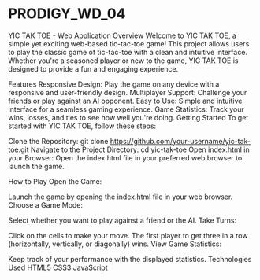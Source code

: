 # PRODIGY_WD_04
YIC TAK TOE - Web Application
Overview
Welcome to YIC TAK TOE, a simple yet exciting web-based tic-tac-toe game! This project allows users to play the classic game of tic-tac-toe with a clean and intuitive interface. Whether you're a seasoned player or new to the game, YIC TAK TOE is designed to provide a fun and engaging experience.

Features
Responsive Design: Play the game on any device with a responsive and user-friendly design.
Multiplayer Support: Challenge your friends or play against an AI opponent.
Easy to Use: Simple and intuitive interface for a seamless gaming experience.
Game Statistics: Track your wins, losses, and ties to see how well you're doing.
Getting Started
To get started with YIC TAK TOE, follow these steps:

Clone the Repository:
git clone https://github.com/your-username/yic-tak-toe.git
Navigate to the Project Directory:
cd yic-tak-toe
Open index.html in your Browser:
Open the index.html file in your preferred web browser to launch the game.

How to Play
Open the Game:

Launch the game by opening the index.html file in your web browser.
Choose a Game Mode:

Select whether you want to play against a friend or the AI.
Take Turns:

Click on the cells to make your move.
The first player to get three in a row (horizontally, vertically, or diagonally) wins.
View Game Statistics:

Keep track of your performance with the displayed statistics.
Technologies Used
HTML5
CSS3
JavaScript
